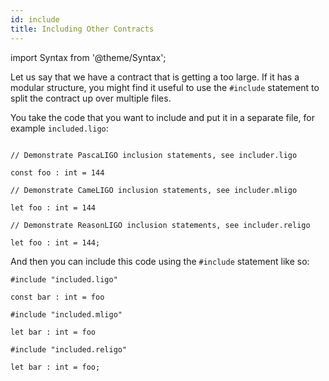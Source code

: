 ```yaml
---
id: include
title: Including Other Contracts
---
```


import Syntax from '@theme/Syntax';

Let us say that we have a contract that is getting a too large. If it
has a modular structure, you might find it useful to use the
`#include` statement to split the contract up over multiple files.

You take the code that you want to include and put it in a separate
file, for example `included.ligo`:



<Syntax syntax="pascaligo">

```pascaligo

// Demonstrate PascaLIGO inclusion statements, see includer.ligo

const foo : int = 144
```

</Syntax>
<Syntax syntax="cameligo">

```cameligo
// Demonstrate CameLIGO inclusion statements, see includer.mligo

let foo : int = 144
```

</Syntax>
<Syntax syntax="reasonligo">

```reasonligo
// Demonstrate ReasonLIGO inclusion statements, see includer.religo

let foo : int = 144;
```

</Syntax>



And then you can include this code using the `#include` statement like so:



<Syntax syntax="pascaligo">

```pascaligo
#include "included.ligo"

const bar : int = foo
```

</Syntax>
<Syntax syntax="cameligo">

```cameligo
#include "included.mligo"

let bar : int = foo
```

</Syntax>
<Syntax syntax="reasonligo">

```reasonligo
#include "included.religo"

let bar : int = foo;
```

</Syntax>

